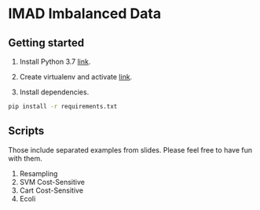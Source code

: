 # IMAD Imbalanced Data

## Getting started

1. Install Python 3.7 [link](https://www.python.org/downloads/release/python-377/).

2. Create virtualenv and activate [link](https://docs.python-guide.org/dev/virtualenvs/#lower-level-virtualenv).

3. Install dependencies.

```sh
pip install -r requirements.txt
```

## Scripts

Those include separated examples from slides.
Please feel free to have fun with them.

1. Resampling
2. SVM Cost-Sensitive
3. Cart Cost-Sensitive
4. Ecoli
